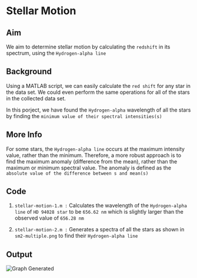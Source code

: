# Stellar Motion

## Aim

We aim to determine stellar motion by calculating the `redshift` in its spectrum, using the `Hydrogen-alpha line`

## Background

Using a MATLAB script, we can easily calculate the `red shift` for any star in the data set. We could even perform the same operations for all of the stars in the collected data set.

In this porject, we have found the `Hydrogen-alpha` wavelength of all the stars by finding the `minimum value of their spectral intensities(s)`

## More Info

For some stars, the `Hydrogen-alpha line` occurs at the maximum intensity value, rather than the minimum. Therefore, a more robust approach is to find the maximum anomaly (difference from the mean), rather than the maximum or minimum spectral value. The anomaly is defined as the `absolute value of the difference between s and mean(s)`

## Code

1. `stellar-motion-1.m :` Calculates the wavelength of the `Hydrogen-alpha line` of `HD 94028 star` to be `656.62 nm` which is slightly larger than the observed value of `656.28 nm`

2. `stellar-motion-2.m :` Generates a spectra of all the stars as shown in `sm2-multiple.png` to find their `Hydrogen-alpha line`

## Output
![Graph Generated]()
